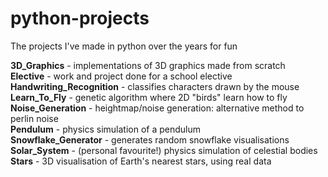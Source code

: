 # python-projects
The projects I've made in python over the years for fun

**3D_Graphics**             - implementations of 3D graphics made from scratch<br/>
**Elective**                - work and project done for a school elective<br/>
**Handwriting_Recognition** - classifies characters drawn by the mouse<br/>
**Learn_To_Fly**            - genetic algorithm where 2D "birds" learn how to fly<br/>
**Noise_Generation**        - heightmap/noise generation: alternative method to perlin noise<br/>
**Pendulum**                - physics simulation of a pendulum<br/>
**Snowflake_Generator**     - generates random snowflake visualisations<br/>
**Solar_System**            - (personal favourite!) physics simulation of celestial bodies<br/>
**Stars**                   - 3D visualisation of Earth's nearest stars, using real data<br/>
